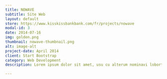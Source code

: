 ```yaml
---
title: NOWAVE
subtitle: Site Web
layout: default
store: https://www.kisskissbankbank.com/fr/projects/nowave
modal-id: 3
date: 2014-07-16
img: golden.png
thumbnail: nowave-thumbnail.png
alt: image-alt
project-date: April 2014
client: Start Bootstrap
category: Web Development
description: Lorem ipsum dolor sit amet, usu cu alterum nominavi lobortis. At duo novum diceret. Tantas apeirian vix et, usu sanctus postulant inciderint ut, populo diceret necessitatibus in vim. Cu eum dicam feugiat noluisse.

---
```

